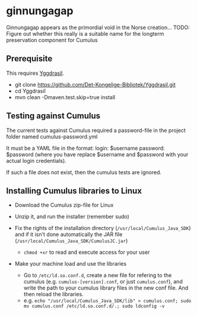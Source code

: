 # ginnungagap
Ginnungagap appears as the primordial void in the Norse creation... 
TODO: Figure out whether this really is a suitable name for the longterm preservation component for Cumulus


Prerequisite
--------------------------
This requires [Yggdrasil](https://github.com/Det-Kongelige-Bibliotek/Yggdrasil).
* git clone https://github.com/Det-Kongelige-Bibliotek/Yggdrasil.git
* cd Yggdrasil
* mvn clean -Dmaven.test.skip=true install


Testing against Cumulus
--------------------------
The current tests against Cumulus required a password-file in the project folder named cumulus-password.yml

It must be a YAML file in the format: 
login: $username
password: $password
(where you have replace $username and $password with your actual login credentials).

If such a file does not exist, then the cumulus tests are ignored. 


Installing Cumulus libraries to Linux
--------------------------

* Download the Cumulus zip-file for Linux

* Unzip it, and run the installer (remember sudo)

* Fix the rights of the installation directory (`/usr/local/Cumulus_Java_SDK`) and if it isn't done automatically the JAR file (`/usr/local/Cumulus_Java_SDK/CumulusJC.jar`)
  * `chmod +xr` to read and execute access for your user

* Make your machine load and use the libraries
  * Go to `/etc/ld.so.conf.d`, create a new file for refering to the cumulus  (e.g. `cumulus-[version].conf`, or just `cumulus.conf`), and write the path to your cumulus library files in the new conf file. And then reload the libraries.
  * e.g. `echo "/usr/local/Cumulus_Java_SDK/lib" > cumulus.conf; sudo mv cumulus.conf /etc/ld.so.conf.d/.; sudo ldconfig -v`

